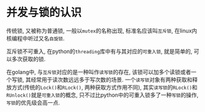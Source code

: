 # 并发与锁的认识

传统锁, 又被称为普通锁, 一般以`mutex`的名称出现, 标准名应该叫`互斥锁`, 在linux内核编程中听过又名`自旋锁`.

互斥锁不可重入, 在python的`threading`库中有与其对应的`可重入锁`, 就是简单的, 可以多次获取的锁.

在golang中, 与`互斥锁`对应的是一种叫作`读写锁`的存在, 该锁可以加多个读锁或者一个写锁, 其经常用于读次数远远多于写次数的场景. 一个`读写锁`对象有两种获取和释放方式(传统的`Lock()`和`RLock()`, 两种获取方式作用不同), 其实`读写锁`的`RLock()`和`RUnlock()`就是`可重入锁`的概念, 只不过比python中的可重入锁多了一种`写锁`的操作, `写锁`的优先级会高一点.